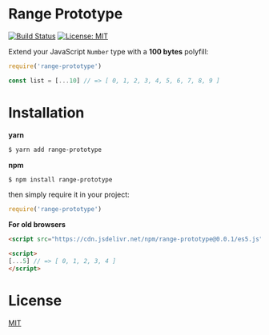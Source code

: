 # Range Prototype

[![Build Status](https://travis-ci.org/micheleriva/range-prototype.svg?branch=master)](https://travis-ci.org/micheleriva/range-prototype)
[![License: MIT](https://img.shields.io/badge/License-MIT-green.svg)](https://opensource.org/licenses/MIT)

Extend your JavaScript `Number` type with a **100 bytes** polyfill:

```js
require('range-prototype')

const list = [...10] // => [ 0, 1, 2, 3, 4, 5, 6, 7, 8, 9 ]
```

# Installation

**yarn**
```sh
$ yarn add range-prototype
```

**npm**
```sh
$ npm install range-prototype
```

then simply require it in your project:
```js
require('range-prototype')
```

**For old browsers**
```html
<script src="https://cdn.jsdelivr.net/npm/range-prototype@0.0.1/es5.js"></script>

<script>
[...5] // => [ 0, 1, 2, 3, 4 ]
</script>
```

# License
[MIT](/LICENSE.md)